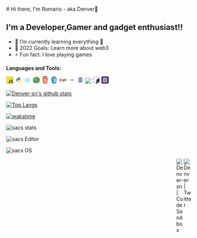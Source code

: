 <br />
# Hi there, I'm Romario - aka Denver👋 

## I'm a Developer,Gamer and gadget enthusiast!!

- 🌱 I’m currently learning everything 🤣
- 🥅 2022 Goals: Learn more about web3
- ⚡ Fun fact: I love playing games

**Languages and Tools:**  

<code><img height="20" src="https://raw.githubusercontent.com/github/explore/80688e429a7d4ef2fca1e82350fe8e3517d3494d/topics/javascript/javascript.png"></code>
<code><img height="20" src="https://raw.githubusercontent.com/github/explore/80688e429a7d4ef2fca1e82350fe8e3517d3494d/topics/python/python.png"></code>
<code><img height="20" src="https://raw.githubusercontent.com/github/explore/80688e429a7d4ef2fca1e82350fe8e3517d3494d/topics/react/react.png"></code>
<code><img height="20" src="https://raw.githubusercontent.com/github/explore/80688e429a7d4ef2fca1e82350fe8e3517d3494d/topics/nodejs/nodejs.png"></code>
<code><img height="20" src="https://raw.githubusercontent.com/github/explore/80688e429a7d4ef2fca1e82350fe8e3517d3494d/topics/html/html.png"></code>
<code><img height="20" src="https://raw.githubusercontent.com/github/explore/80688e429a7d4ef2fca1e82350fe8e3517d3494d/topics/css/css.png"></code>
<code><img height="20" src="https://raw.githubusercontent.com/github/explore/80688e429a7d4ef2fca1e82350fe8e3517d3494d/topics/git/git.png"></code>
<code><img height="20" src="https://raw.githubusercontent.com/github/explore/80688e429a7d4ef2fca1e82350fe8e3517d3494d/topics/jquery/jquery.png"></code>
<code><img height="20" src="https://raw.githubusercontent.com/github/explore/80688e429a7d4ef2fca1e82350fe8e3517d3494d/topics/sql/sql.png"></code>
<code><img height="20" src="https://camo.githubusercontent.com/92ec9eb7eeab7db4f5919e3205918918c42e6772562afb4112a2909c1aaaa875/68747470733a2f2f6173736574732e76657263656c2e636f6d2f696d6167652f75706c6f61642f76313630373535343338352f7265706f7369746f726965732f6e6578742d6a732f6e6578742d6c6f676f2e706e67"></code>
<code><img height="20" src="/assets/shell.jpg"></code>
<code><img height="20" src="https://raw.githubusercontent.com/github/explore/80688e429a7d4ef2fca1e82350fe8e3517d3494d/topics/bootstrap/bootstrap.png"></code>

<a href="https://github.com/sacsbrainz/github-readme-stats"><img align="center" src="https://github-readme-stats.vercel.app/api?username=Denver-sn&show_icons=true&include_all_commits=true&bg_color=DEG,COLOR1,COLOR2,COLOR3...COLOR10&hide_border=true" alt="Denver-sn's github stats" /></a> 


[![Top Langs](https://github-readme-stats.vercel.app/api/top-langs/?username=Denver-sn&langs_count=10&bg_color=DEG,COLOR1,COLOR2,COLOR3...COLOR10)](https://github.com/anuraghazra/github-readme-stats)

[![wakatime](https://wakatime.com/badge/user/7d9fb201-77dd-4cbf-9bf6-d51a814ad51e.svg)](https://wakatime.com/@7d9fb201-77dd-4cbf-9bf6-d51a814ad51e)

<p><img src="https://wakatime.com/share/@sacsbrainz/c1743cc5-41ba-4b61-b3ea-0f9b12a70139.svg" alt="sacs stats" height="400"></p>

<p><img src="https://wakatime.com/share/@sacsbrainz/294eb386-3777-4cc8-bff2-7bd0136acc31.svg" alt="sacs Editor" height="400"></p>

<p><img src="https://wakatime.com/share/@sacsbrainz/8011ce41-f995-4db9-b6f6-5caa6504e161.svg" alt="sacs OS" height="400"></p>


<a href="https://twitter.com/ogabossj">
  <img align="right" alt="Denver | Twitter" width="21px" src="https://raw.githubusercontent.com/sacsbrainz/sacsbrainz/master/assets/twitter.svg" />
</a>
<a href="https://codesandbox.io/u/Denver-sn">
  <img align="right" alt="Denver-sn | CodeSandbox" width="20px" src="https://raw.githubusercontent.com/sacsbrainz/sacsbrainz/master/assets/codesandbox.svg" />
</a>
